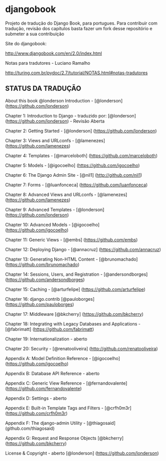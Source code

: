 djangobook
==========

Projeto de tradução do Django Book,  para portugues. Para contribuir com tradução, revisão dos capítulos basta fazer um fork
desse repositório e submeter a sua contribuição

Site do djangobook:

http://www.djangobook.com/en/2.0/index.html

Notas para tradutores - Luciano Ramalho

http://turing.com.br/pydoc/2.7/tutorial/NOTAS.html#notas-tradutores

STATUS DA TRADUÇÃO
------------------


About this book @londerson
Introduction - [@londerson] (https://github.com/londerson)

Chapter 1: Introduction to Django - traduzido por: [@londerson] (https://github.com/londerson) - Revisão Aberta

Chapter 2: Getting Started - [@londerson] (https://github.com/londerson)

Chapter 3: Views and URLconfs - [@lamenezes] (https://github.com/lamenezes)

Chapter 4: Templates - [@marceloboth] (https://github.com/marceloboth)

Chapter 5: Models - [@igocoelho] (https://github.com/igocoelho)

Chapter 6: The Django Admin Site - [@nil1] (http://github.com/nil1)

Chapter 7: Forms - [@luanfonceca] (https://github.com/luanfonceca)

Chapter 8: Advanced Views and URLconfs - [@lamenezes] (https://github.com/lamenezes)

Chapter 9: Advanced Templates - [@londerson] (https://github.com/londerson)

Chapter 10: Advanced Models - [@igocoelho] (https://github.com/igocoelho)

Chapter 11: Generic Views - [@embs] (https://github.com/embs)

Chapter 12: Deploying Django - [@annacruz] (https://github.com/annacruz)

Chapter 13: Generating Non-HTML Content - [@brunomachado] (https://github.com/brunomachado)

Chapter 14: Sessions, Users, and Registration - [@andersondborges] (https://github.com/andersondborges)

Chapter 15: Caching - [@arturfelipe] (https://github.com/arturfelipe)

Chapter 16: django.contrib [@pauloborges] (https://github.com/pauloborges)

Chapter 17: Middleware [@bkcherry] (https://github.com/bkcherry)

Chapter 18: Integrating with Legacy Databases and Applications - [@fabrimatt] (https://github.com/fabrimatt)

Chapter 19: Internationalization - aberto

Chapter 20: Security - [@renatooliveira] (http://github.com/renatooliveira)

Appendix A: Model Definition Reference - [@igocoelho] (https://github.com/igocoelho)

Appendix B: Database API Reference - aberto

Appendix C: Generic View Reference - [@fernandovalente] (https://github.com/fernandovalente)

Appendix D: Settings - aberto

Appendix E: Built-in Template Tags and Filters - [@crfh0m3r] (https://github.com/crfh0m3r)

Appendix F: The django-admin Utility - [@thiagosaid] (github.com/thiagosaid)

Appendix G: Request and Response Objects [@bkcherry] (https://github.com/bkcherry)

License & Copyright - aberto [@londerson] (https://github.com/londerson)



